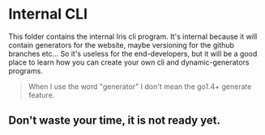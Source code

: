 # Internal CLI

This folder contains the internal Iris cli program. It's internal because
it will contain generators for the website, maybe versioning for the github branches etc...
So it's useless for the end-developers, but it will be a good place to learn how you can create your own
cli and dynamic-generators programs.


> When I use the word "generator" I don't mean the go1.4+ generate feature.

## Don't waste your time, it is not ready yet.

